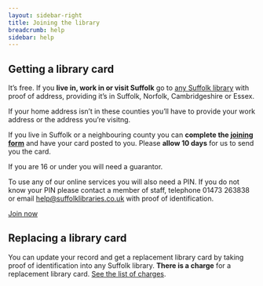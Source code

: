 ```yaml
---
layout: sidebar-right
title: Joining the library
breadcrumb: help
sidebar: help
---
```

## Getting a library card

It&#8217;s free. If you **live in, work in or visit Suffolk** go to [any Suffolk library](/branches/ "Branches") with proof of address, providing it&#8217;s in Suffolk, Norfolk, Cambridgeshire or Essex.

If your home address isn&#8217;t in these counties you&#8217;ll have to provide your work address or the address you&#8217;re visitng.

If you live in Suffolk or a neighbouring county you can **complete the [joining form](https://suffolk.spydus.co.uk/cgi-bin/spydus.exe/MSGTRN/OPAC/JOIN)** and have your card posted to you. Please **allow 10 days** for us to send you the card.

If you are 16 or under you will need a guarantor.

To use any of our online services you will also need a PIN. If you do not know your PIN please contact a member of staff, telephone 01473 263838 or email help@suffolklibraries.co.uk with proof of identification.

[Join now](https://suffolk.spydus.co.uk/cgi-bin/spydus.exe/MSGTRN/OPAC/JOIN)

## Replacing a library card

You can update your record and get a replacement library card by taking proof of identification into any Suffolk library. **There is a charge** for a replacement library card. [See the list of charges](/help/charges/ "Charges and what you can borrow").
